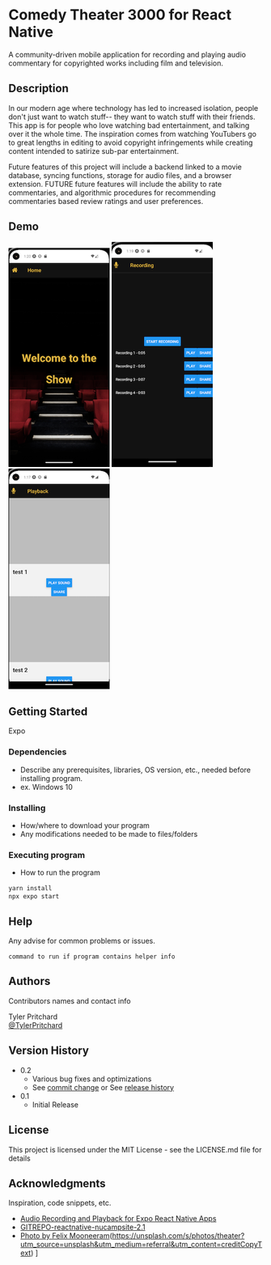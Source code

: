 # Comedy Theater 3000 for React Native

A community-driven mobile application for recording and playing audio commentary for copyrighted works including film and television.

## Description

In our modern age where technology has led to increased isolation, people don't just want to watch stuff-- they want to watch stuff with their friends.  This app is for people who love watching bad entertainment, and talking over it the whole time.  The inspiration comes from watching YouTubers go to great lengths in editing to avoid copyright infringements while creating content intended to satirize sub-par entertainment.

Future features of this project will include a backend linked to a movie database, syncing functions, storage for audio files, and a browser extension.  FUTURE future features will include the ability to rate commentaries, and algorithmic procedures for recommending commentaries based review ratings and user preferences. 

## Demo

![Welcome Screen](./assets/screenShots/welcomeScreen.png)
![Recording Screen](./assets/screenShots/recordingScreen.png)
![Playback Screen](./assets/screenShots/playbackScreen.png)



## Getting Started
Expo

### Dependencies

* Describe any prerequisites, libraries, OS version, etc., needed before installing program.
* ex. Windows 10

### Installing

* How/where to download your program
* Any modifications needed to be made to files/folders

### Executing program

* How to run the program
<!-- * Dev: Start JSON server (see json-server/readme.md) -->
```
yarn install
npx expo start
```

## Help

Any advise for common problems or issues.
```
command to run if program contains helper info
```

## Authors

Contributors names and contact info

Tyler Pritchard  
[@TylerPritchard](https://github.com/tyler-pritchard)

## Version History

* 0.2
    * Various bug fixes and optimizations
    * See [commit change]() or See [release history]()
* 0.1
    * Initial Release

## License

This project is licensed under the MIT License - see the LICENSE.md file for details

## Acknowledgments

Inspiration, code snippets, etc.
* [Audio Recording and Playback for Expo React Native Apps](https://www.youtube.com/watch?v=pd_Ez9Kbi2c)
* [GITREPO-reactnative-nucampsite-2.1](https://www.nucamp.co)
* [Photo by Felix Mooneeram](https://unsplash.com/@felixmooneeram?utm_source=unsplash&utm_medium=referral&utm_content=creditCopyText)(https://unsplash.com/s/photos/theater?utm_source=unsplash&utm_medium=referral&utm_content=creditCopyText)
  ]
